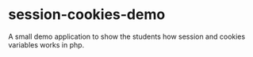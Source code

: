 # session-cookies-demo
A small demo application to show the students how session and cookies variables works in php.
